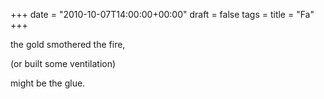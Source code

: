 +++
date = "2010-10-07T14:00:00+00:00"
draft = false
tags = 
title = "Fa"
+++
<p>the gold smothered the fire,</p>&#13;
<p>(or built some ventilation)</p>&#13;
<p>might be the glue.</p> 
